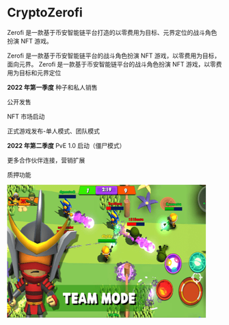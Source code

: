 # CryptoZerofi

Zerofi 是一款基于币安智能链平台打造的以零费用为目标、元界定位的战斗角色扮演 NFT 游戏。

Zerofi 是一款基于币安智能链平台的战斗角色扮演 NFT 游戏，以零费用为目标，面向元界。 Zerofi 是一款基于币安智能链平台的战斗角色扮演 NFT 游戏，以零费用为目标和元界定位

**2022 年第一季度**
种子和私人销售

公开发售

NFT 市场启动

正式游戏发布-单人模式、团队模式

**2022 年第二季度**
PvE 1.0 启动（僵尸模式）

更多合作伙伴连接，营销扩展

质押功能

![cryptozerofi-dapp-games-bsc-image1_e6d408eaa4cc9d9e81beb6884bd703ff](cryptozerofi-dapp-games-bsc-image1_e6d408eaa4cc9d9e81beb6884bd703ff.png)

